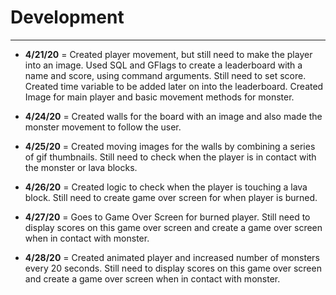 # Development

---

- **4/21/20** = Created player movement, but still need to make the player into an image. 
Used SQL and GFlags to create a leaderboard with a name and score, using command arguments.
Still need to set score. Created time variable to be added later on into the
leaderboard. Created Image for main player and basic movement methods for monster.

- **4/24/20** = Created walls for the board with an image and also made
the monster movement to follow the user.

- **4/25/20** = Created moving images for the walls by combining
a series of gif thumbnails. Still need to check when the player is in contact
with the monster or lava blocks.

- **4/26/20** = Created logic to check when the player is touching
a lava block. Still need to create game over screen for when player is 
burned.

- **4/27/20** = Goes to Game Over Screen for burned player. Still
need to display scores on this game over screen and create a game over screen
when in contact with monster.

- **4/28/20** = Created animated player and increased number of monsters
every 20 seconds. Still need to display scores on this game over screen and create a game over screen
when in contact with monster.

